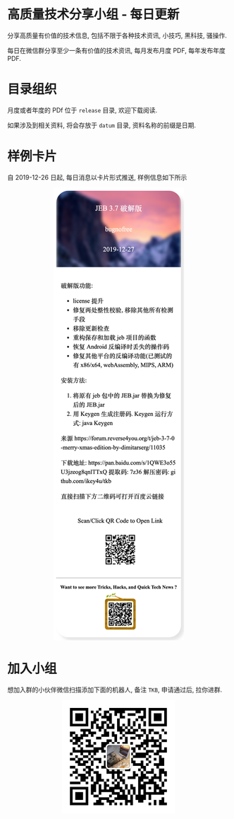 # 高质量技术分享小组 - 每日更新

分享高质量有价值的技术信息, 包括不限于各种技术资讯, 小技巧, 黑科技, 骚操作.

每日在微信群分享至少一条有价值的技术资讯, 每月发布月度 PDF, 每年发布年度 PDF.

# 目录组织

月度或者年度的 PDf 位于 `release` 目录, 欢迎下载阅读.

如果涉及到相关资料, 将会存放于 `datum` 目录, 资料名称的前缀是日期.


# 样例卡片

自 2019-12-26 日起, 每日消息以卡片形式推送, 样例信息如下所示

<center>
<img src="imgs/democard.png">
</center>

# 加入小组

想加入群的小伙伴微信扫描添加下面的机器人, 备注 `TKB`, 申请通过后, 拉你进群.

<center>
<img src="imgs/robot.jpeg" alt="" width="256px">
</center>
